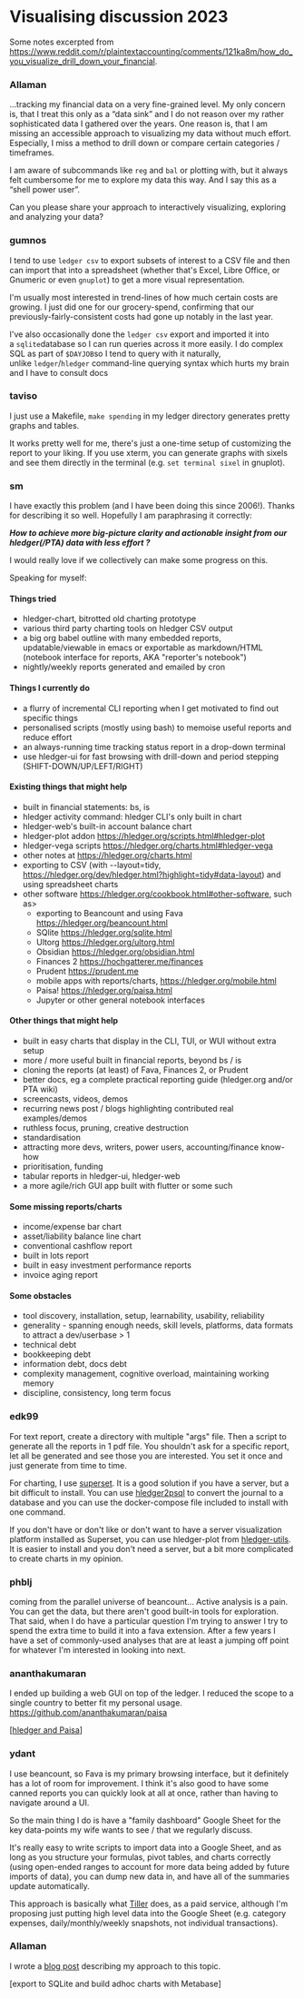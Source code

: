 # Visualising discussion 2023

Some notes excerpted from <https://www.reddit.com/r/plaintextaccounting/comments/121ka8m/how_do_you_visualize_drill_down_your_financial>.

### Allaman
...tracking my financial data on a very fine-grained level.
My only concern is, that I treat this only as a “data sink” and I do not reason over my rather sophisticated data I gathered over the years. One reason is, that I am missing an accessible approach to visualizing my data without much effort. Especially, I miss a method to drill down or compare certain categories / timeframes.

I am aware of subcommands like `reg` and `bal` or plotting with, but it always felt cumbersome for me to explore my data this way. And I say this as a “shell power user”.

Can you please share your approach to interactively visualizing, exploring and analyzing your data?

### gumnos
I tend to use `ledger csv` to export subsets of interest to a CSV file and then can import that into a spreadsheet (whether that's Excel, Libre Office, or Gnumeric or even `gnuplot`) to get a more visual representation.

I'm usually most interested in trend-lines of how much certain costs are growing. I just did one for our grocery-spend, confirming that our previously-fairly-consistent costs had gone up notably in the last year.

I've also occasionally done the `ledger csv` export and imported it into a `sqlite`database so I can run queries across it more easily. I do complex SQL as part of `$DAYJOB`so I tend to query with it naturally, unlike `ledger`/`hledger` command-line querying syntax which hurts my brain and I have to consult docs

### taviso
I just use a Makefile, `make spending` in my ledger directory generates pretty graphs and tables.

It works pretty well for me, there's just a one-time setup of customizing the report to your liking. If you use xterm, you can generate graphs with sixels and see them directly in the terminal (e.g. `set terminal sixel` in gnuplot).

### sm
I have exactly this problem (and I have been doing this since 2006!). Thanks for describing it so well. Hopefully I am paraphrasing it correctly: 

***How to achieve more big-picture clarity and actionable insight from our hledger(/PTA) data with less effort ?***

I would really love if we collectively can make some progress on this. 

Speaking for myself:

#### Things tried
- hledger-chart, bitrotted old charting prototype
- various third party charting tools on hledger CSV output
- a big org babel outline with many embedded reports, updatable/viewable in emacs or exportable as markdown/HTML (notebook  interface for reports, AKA "reporter's notebook")
- nightly/weekly reports generated and emailed by cron 

#### Things I currently do
- a flurry of incremental CLI reporting when I get motivated to find out specific things
- personalised scripts (mostly using bash) to memoise useful reports and reduce effort
- an always-running time tracking status report in a drop-down terminal
- use hledger-ui for fast browsing with drill-down and period stepping (SHIFT-DOWN/UP/LEFT/RIGHT)

#### Existing things that might help
- built in financial statements: bs, is
- hledger activity command: hledger CLI's only built in chart
- hledger-web's built-in account balance chart 
- hledger-plot addon <https://hledger.org/scripts.html#hledger-plot>
- hledger-vega scripts <https://hledger.org/charts.html#hledger-vega>
- other notes at <https://hledger.org/charts.html>
- exporting to CSV (with --layout=tidy, <https://hledger.org/dev/hledger.html?highlight=tidy#data-layout>) and using spreadsheet charts
- other software <https://hledger.org/cookbook.html#other-software>, such as>
  - exporting to Beancount and using Fava <https://hledger.org/beancount.html>
  - SQlite <https://hledger.org/sqlite.html>
  - Ultorg <https://hledger.org/ultorg.html>
  - Obsidian <https://hledger.org/obsidian.html>
  - Finances 2 <https://hochgatterer.me/finances>
  - Prudent <https://prudent.me>
  - mobile apps with reports/charts, <https://hledger.org/mobile.html>
  - Paisa! <https://hledger.org/paisa.html>
  - Jupyter or other general notebook interfaces

#### Other things that might help
- built in easy charts that display in the CLI, TUI, or WUI without extra setup
- more / more useful built in financial reports, beyond bs / is
- cloning the reports (at least) of Fava, Finances 2, or Prudent
- better docs, eg a complete practical reporting guide (hledger.org and/or PTA wiki)
- screencasts, videos, demos
- recurring news post / blogs highlighting contributed real examples/demos
- ruthless focus, pruning, creative destruction
- standardisation
- attracting more devs, writers, power users, accounting/finance know-how
- prioritisation, funding
- tabular reports in hledger-ui, hledger-web
- a more agile/rich GUI app built with flutter or some such

#### Some missing reports/charts
- income/expense bar chart
- asset/liability balance line chart
- conventional cashflow report
- built in lots report
- built in easy investment performance reports
- invoice aging report

#### Some obstacles
- tool discovery, installation, setup, learnability, usability, reliability
- generality - spanning enough needs, skill levels, platforms, data formats to attract a dev/userbase > 1
- technical debt
- bookkeeping debt
- information debt, docs debt
- complexity management, cognitive overload, maintaining working memory
- discipline, consistency, long term focus

### edk99
For text report, create a directory with multiple "args" file. Then a script to generate all the reports in 1 pdf file. You shouldn't ask for a specific report, let all be generated and see those you are interested. You set it once and just generate from time to time.

For charting, I use [superset](https://superset.apache.org/). It is a good solution if you have a server, but a bit difficult to install. You can use [hledger2psql](https://github.com/edkedk99/hledger2psql) to convert the journal to a database and you can use the docker-compose file included to install with one command.

If you don't have or don't like or don't want to have a server visualization platform installed as Superset, you can use hledger-plot from [hledger-utils](https://gitlab.com/nobodyinperson/hledger-utils). It is easier to install and you don't need a server, but a bit more complicated to create charts in my opinion.

### phblj
coming from the parallel universe of beancount...
Active analysis is a pain. You can get the data, but there aren't good built-in tools for exploration. That said, when I do have a particular question I'm trying to answer I try to spend the extra time to build it into a fava extension. After a few years I have a set of commonly-used analyses that are at least a jumping off point for whatever I'm interested in looking into next.

### ananthakumaran
I ended up building a web GUI on top of the ledger. I reduced the scope to a single country to better fit my personal usage.
<https://github.com/ananthakumaran/paisa>

\[[hledger and Paisa](paisa.md)]

### ydant
I use beancount, so Fava is my primary browsing interface, but it definitely has a lot of room for improvement. I think it's also good to have some canned reports you can quickly look at all at once, rather than having to navigate around a UI.

So the main thing I do is have a "family dashboard" Google Sheet for the key data-points my wife wants to see / that we regularly discuss.

It's really easy to write scripts to import data into a Google Sheet, and as long as you structure your formulas, pivot tables, and charts correctly (using open-ended ranges to account for more data being added by future imports of data), you can dump new data in, and have all of the summaries update automatically.

This approach is basically what [Tiller](https://www.tillerhq.com/) does, as a paid service, although I'm proposing just putting high level data into the Google Sheet (e.g. category expenses, daily/monthly/weekly snapshots, not individual transactions).

### Allaman
I wrote a [blog post](https://rootknecht.net/blog/accounting/#visualizing-and-analyzing2) describing my approach to this topic.

\[export to SQLite and build adhoc charts with Metabase]
